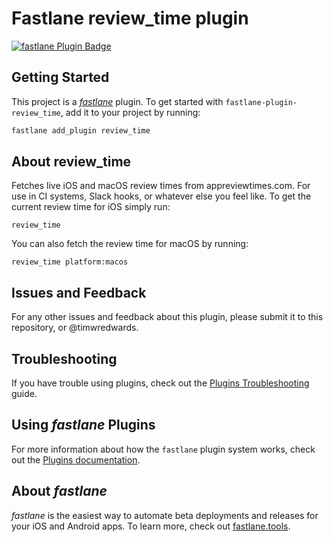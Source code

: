 # Fastlane review_time plugin

[![fastlane Plugin Badge](https://rawcdn.githack.com/fastlane/fastlane/master/fastlane/assets/plugin-badge.svg)](https://rubygems.org/gems/fastlane-plugin-review_time)

## Getting Started

This project is a [_fastlane_](https://github.com/fastlane/fastlane) plugin. To get started with `fastlane-plugin-review_time`, add it to your project by running:

```bash
fastlane add_plugin review_time
```

## About review_time

Fetches live iOS and macOS review times from appreviewtimes.com. For use in CI systems, Slack hooks, or whatever else you feel like.
To get the current review time for iOS simply run:
```
review_time
```

You can also fetch the review time for macOS by running:
```
review_time platform:macos
```
## Issues and Feedback

For any other issues and feedback about this plugin, please submit it to this repository, or @timwredwards.

## Troubleshooting

If you have trouble using plugins, check out the [Plugins Troubleshooting](https://docs.fastlane.tools/plugins/plugins-troubleshooting/) guide.

## Using _fastlane_ Plugins

For more information about how the `fastlane` plugin system works, check out the [Plugins documentation](https://docs.fastlane.tools/plugins/create-plugin/).

## About _fastlane_

_fastlane_ is the easiest way to automate beta deployments and releases for your iOS and Android apps. To learn more, check out [fastlane.tools](https://fastlane.tools).
